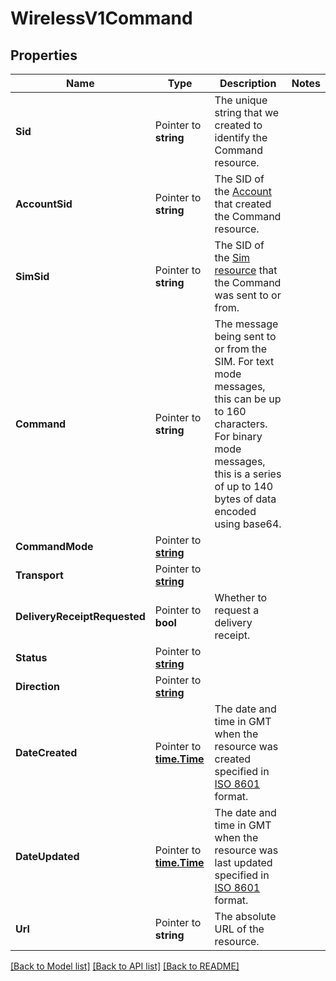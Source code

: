 # WirelessV1Command

## Properties

Name | Type | Description | Notes
------------ | ------------- | ------------- | -------------
**Sid** | Pointer to **string** | The unique string that we created to identify the Command resource. |
**AccountSid** | Pointer to **string** | The SID of the [Account](https://www.twilio.com/docs/iam/api/account) that created the Command resource. |
**SimSid** | Pointer to **string** | The SID of the [Sim resource](https://www.twilio.com/docs/iot/wireless/api/sim-resource) that the Command was sent to or from. |
**Command** | Pointer to **string** | The message being sent to or from the SIM. For text mode messages, this can be up to 160 characters. For binary mode messages, this is a series of up to 140 bytes of data encoded using base64. |
**CommandMode** | Pointer to [**string**](CommandEnumCommandMode.md) |  |
**Transport** | Pointer to [**string**](CommandEnumTransport.md) |  |
**DeliveryReceiptRequested** | Pointer to **bool** | Whether to request a delivery receipt. |
**Status** | Pointer to [**string**](CommandEnumStatus.md) |  |
**Direction** | Pointer to [**string**](CommandEnumDirection.md) |  |
**DateCreated** | Pointer to [**time.Time**](time.Time.md) | The date and time in GMT when the resource was created specified in [ISO 8601](https://www.iso.org/iso-8601-date-and-time-format.html) format. |
**DateUpdated** | Pointer to [**time.Time**](time.Time.md) | The date and time in GMT when the resource was last updated specified in [ISO 8601](https://www.iso.org/iso-8601-date-and-time-format.html) format. |
**Url** | Pointer to **string** | The absolute URL of the resource. |

[[Back to Model list]](../README.md#documentation-for-models) [[Back to API list]](../README.md#documentation-for-api-endpoints) [[Back to README]](../README.md)


